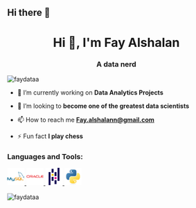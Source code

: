 ## Hi there 👋

<h1 align="center">Hi 👋, I'm Fay Alshalan</h1>
<h3 align="center">A data nerd</h3>

<p align="left"> <img src="https://komarev.com/ghpvc/?username=faydataa&label=Profile%20views&color=0e75b6&style=flat" alt="faydataa" /> </p>

- 🔭 I’m currently working on **Data Analytics Projects**

- 👯 I’m looking to **become one of the greatest data scientists**

- 📫 How to reach me **Fay.alshalann@gmail.com**

- ⚡ Fun fact **I play chess**


<p align="left">
</p>

<h3 align="left">Languages and Tools:</h3>
<p align="left"> <a href="https://www.mysql.com/" target="_blank" rel="noreferrer"> <img src="https://raw.githubusercontent.com/devicons/devicon/master/icons/mysql/mysql-original-wordmark.svg" alt="mysql" width="40" height="40"/> </a> <a href="https://www.oracle.com/" target="_blank" rel="noreferrer"> <img src="https://raw.githubusercontent.com/devicons/devicon/master/icons/oracle/oracle-original.svg" alt="oracle" width="40" height="40"/> </a> <a href="https://pandas.pydata.org/" target="_blank" rel="noreferrer"> <img src="https://raw.githubusercontent.com/devicons/devicon/2ae2a900d2f041da66e950e4d48052658d850630/icons/pandas/pandas-original.svg" alt="pandas" width="40" height="40"/> </a> <a href="https://www.python.org" target="_blank" rel="noreferrer"> <img src="https://raw.githubusercontent.com/devicons/devicon/master/icons/python/python-original.svg" alt="python" width="40" height="40"/> </a> </p>

<p><img align="center" src="https://github-readme-stats.vercel.app/api/top-langs?username=faydataa&show_icons=true&locale=en&layout=compact" alt="faydataa" /></p>

